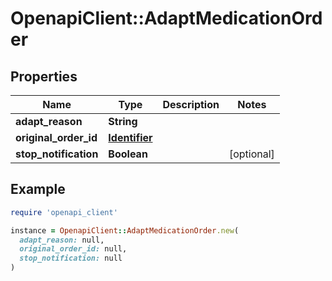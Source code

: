 # OpenapiClient::AdaptMedicationOrder

## Properties

| Name | Type | Description | Notes |
| ---- | ---- | ----------- | ----- |
| **adapt_reason** | **String** |  |  |
| **original_order_id** | [**Identifier**](Identifier.md) |  |  |
| **stop_notification** | **Boolean** |  | [optional] |

## Example

```ruby
require 'openapi_client'

instance = OpenapiClient::AdaptMedicationOrder.new(
  adapt_reason: null,
  original_order_id: null,
  stop_notification: null
)
```

